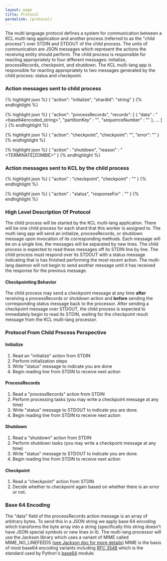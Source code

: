 ```yaml
---
layout: page
title: Protocol
permalink: /protocol/
---
```


The multi language protocol defines a system for communication between a KCL multi-lang application and another process (referred to as the "child process") over STDIN and STDOUT of the child process. The units of communication are JSON messages which
represent the actions the receiving entity should perform. The child process is responsible for reacting
appropriately to four different messages: initialize, processRecords, checkpoint, and shutdown. The KCL multi-lang
app is responsible for reacting appropriately to two messages generated by the child process: status and checkpoint.

<h3 class="home-subtitle not-first">Action messages sent to child process</h3>

{% highlight json %}
{
  "action": "initialize",
  "shardId": "string"
}
{% endhighlight %}

{% highlight json %}
{ "action": "processRecords",
  "records": [
    {
      "data" : "<base64encoded_string>",
      "partitionKey" : "<partition key>",
      "sequenceNumber" : "<sequence number>"
    },
    ...
  ]
}
{% endhighlight %}

{% highlight json %}
{
  "action": "checkpoint",
  "checkpoint": "<sequence number>",
  "error": "<NameOfException>"
}
{% endhighlight %}

{% highlight json %}
{
  "action" : "shutdown",
  "reason" : "<TERMINATE|ZOMBIE>"
}
{% endhighlight %}

<h3 class="home-subtitle not-first">Action messages sent to KCL by the child process</h3>

{% highlight json %}
{
  "action" : "checkpoint",
  "checkpoint" : "<sequenceNumberToCheckpoint>"
}
{% endhighlight %}

{% highlight json %}
{
  "action" : "status",
  "responseFor" : "<nameOfAction>"
}
{% endhighlight %}

<h3 class="home-subtitle not-first">High Level Description Of Protocol</h3>

The child process will be started by the KCL multi-lang application. There will be one child process for each shard
that this worker is assigned to. The multi-lang app will send an initialize, processRecords, or shutdown message upon
invocation of its corresponding methods. Each message will be on a single line, the messages will be
separated by new lines.  The child process is expected to read these messages off its STDIN line by line. The child
process must respond over its STDOUT with a status message indicating that is has finished performing the most recent
action. The multi-lang daemon will not begin to send another message until it has received the response for the
previous message.

<h4 class="home-subtitle not-first">Checkpointing Behavior</h4>

The child process may send a checkpoint message at any time <b>after</b> receiving a processRecords or shutdown
action and <b>before</b> sending the corresponding status message back to the processor. After sending a checkpoint
message over STDOUT, the child process is expected to immediately begin to read its STDIN, waiting for the checkpoint
result message from the KCL multi-lang processor.

<h3 class="home-subtitle not-first">Protocol From Child Process Perspective</h3>

<h4 class="home-subtitle not-first">Initialize</h4>

<ol>
<li>Read an "initialize" action from STDIN</li>
<li>Perform initialization steps</li>
<li>Write "status" message to indicate you are done</li>
<li>Begin reading line from STDIN to receive next action</li>
</ol>

<h4 class="home-subtitle not-first">ProcessRecords</h4>

<ol>
<li>Read a "processRecords" action from STDIN</li>
<li>Perform processing tasks (you may write a checkpoint message at any time)</li>
<li>Write "status" message to STDOUT to indicate you are done.</li>
<li>Begin reading line from STDIN to receive next action</li>
</ol>

<h4 class="home-subtitle not-first">Shutdown</h4>

<ol>
<li>Read a "shutdown" action from STDIN</li>
<li>Perform shutdown tasks (you may write a checkpoint message at any time)</li>
<li>Write "status" message to STDOUT to indicate you are done.</li>
<li>Begin reading line from STDIN to receive next action</li>
</ol>

<h4 class="home-subtitle not-first">Checkpoint</h4>

<ol>
<li>Read a "checkpoint" action from STDIN</li>
<li>Decide whether to checkpoint again based on whether there is an error or not.</li>
</ol>

<h3 class="home-subtitle not-first">Base 64 Encoding</h3>

The "data" field of the processRecords action message is an array of arbitrary bytes. To send this in a JSON string
we apply base 64 encoding which transforms the byte array into a string (specifically this string doesn't have JSON
special symbols or new lines in it). The multi-lang processor will use the Jackson library which uses a variant of
MIME called MIME_NO_LINEFEEDS <a href=
"http://fasterxml.github.io/jackson-core/javadoc/2.3.0/com/fasterxml/jackson/core/class-use/Base64Variant.html">(see
Jackson doc for more details)</a> MIME is the basis of most base64 encoding variants including <a
href="http://tools.ietf.org/html/rfc3548.html">RFC 3548</a> which is the standard used by Python's <a
href="https://docs.python.org/2/library/base64.html">base64</a> module.
